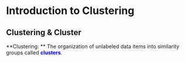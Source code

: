 # Introduction to Clustering
## Clustering & Cluster
**Clustering: ** The organization of unlabeled data items into similarity groups called <span style="color:blue;font-weight:bold">clusters</span>.
